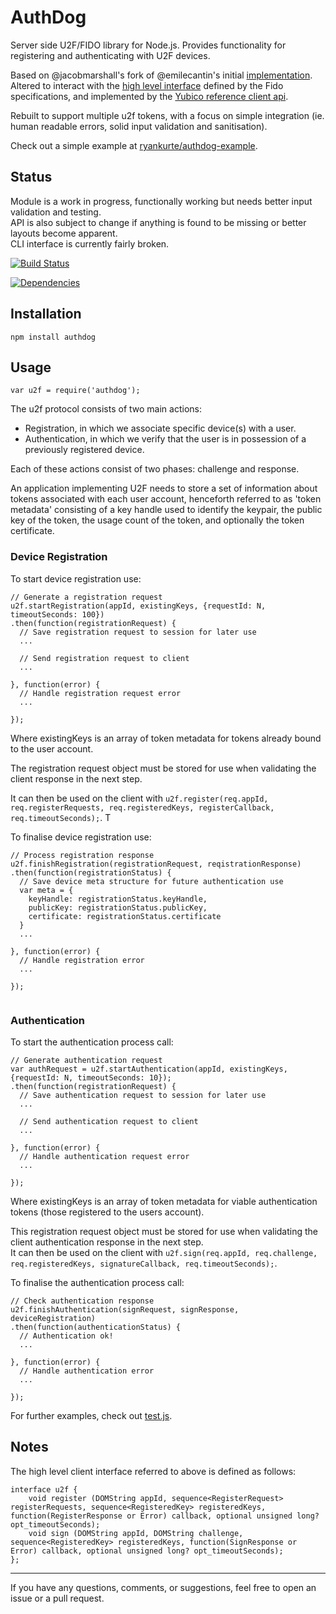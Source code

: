 AuthDog
==================

Server side U2F/FIDO library for Node.js. Provides functionality for registering and authenticating with U2F devices.  

Based on @jacobmarshall's fork of @emilecantin's initial [implementation](https://github.com/emilecantin/node-u2flib-server). Altered to interact with the [high level interface](https://fidoalliance.org/specs/fido-u2f-v1.0-nfc-bt-amendment-20150514/fido-u2f-javascript-api.html#high-level-javascript-api) defined by the Fido specifications, and implemented by the [Yubico reference client api](https://demo.yubico.com/js/u2f-api.js).  

Rebuilt to support multiple u2f tokens, with a focus on simple integration (ie. human readable errors, solid input validation and sanitisation).  

Check out a simple example at [ryankurte/authdog-example](https://github.com/ryankurte/authdog-example).  

Status
------

Module is a work in progress, functionally working but needs better input validation and testing.  
API is also subject to change if anything is found to be missing or better layouts become apparent.  
CLI interface is currently fairly broken.  

[![Build Status](https://travis-ci.org/ryankurte/authdog.svg)](https://travis-ci.org/ryankurte/authdog)  

[![Dependencies](https://david-dm.org/ryankurte/authdog.svg)](https://david-dm.org/ryankurte/authdog)  

Installation
------------

```
npm install authdog
```


Usage
-----

```
var u2f = require('authdog');
```

The u2f protocol consists of two main actions:
- Registration, in which we associate specific device(s) with a user.
- Authentication, in which we verify that the user is in possession of a previously registered device.

Each of these actions consist of two phases: challenge and response.  

An application implementing U2F needs to store a set of information about tokens associated with each user account, henceforth referred to as 'token metadata' consisting of a key handle used to identify the keypair, the public key of the token, the usage count of the token, and optionally the token certificate.  

### Device Registration

To start device registration use:
```
// Generate a registration request
u2f.startRegistration(appId, existingKeys, {requestId: N, timeoutSeconds: 100})
.then(function(registrationRequest) {
  // Save registration request to session for later use
  ...

  // Send registration request to client
  ...

}, function(error) {
  // Handle registration request error
  ...

});

```

Where existingKeys is an array of token metadata for tokens already bound to the user account.  

The registration request object must be stored for use when validating the client response in the next step.  

It can then be used on the client with `u2f.register(req.appId, req.registerRequests, req.registeredKeys, registerCallback, req.timeoutSeconds);`. T

To finalise device registration use:
```
// Process registration response
u2f.finishRegistration(registrationRequest, reqistrationResponse)
.then(function(registrationStatus) {
  // Save device meta structure for future authentication use
  var meta = {
    keyHandle: registrationStatus.keyHandle, 
    publicKey: registrationStatus.publicKey,
    certificate: registrationStatus.certificate
  }
  ...

}, function(error) {
  // Handle registration error
  ...

});


```

### Authentication

To start the authentication process call:
```
// Generate authentication request
var authRequest = u2f.startAuthentication(appId, existingKeys, {requestId: N, timeoutSeconds: 10});
.then(function(registrationRequest) {
  // Save authentication request to session for later use
  ...

  // Send authentication request to client
  ...
  
}, function(error) {
  // Handle authentication request error
  ...

});

```

Where existingKeys is an array of token metadata for viable authentication tokens (those registered to the users account).  

This registration request object must be stored for use when validating the client authentication response in the next step.  
It can then be used on the client with `u2f.sign(req.appId, req.challenge, req.registeredKeys, signatureCallback, req.timeoutSeconds);`.

To finalise the authentication process call:
```
// Check authentication response
u2f.finishAuthentication(signRequest, signResponse, deviceRegistration)
.then(function(authenticationStatus) {
  // Authentication ok!
  ...

}, function(error) {
  // Handle authentication error
  ...

});

```

For further examples, check out [test.js](./test.js).

Notes
-----

The high level client interface referred to above is defined as follows:
```
interface u2f {
    void register (DOMString appId, sequence<RegisterRequest> registerRequests, sequence<RegisteredKey> registeredKeys, function(RegisterResponse or Error) callback, optional unsigned long? opt_timeoutSeconds);
    void sign (DOMString appId, DOMString challenge, sequence<RegisteredKey> registeredKeys, function(SignResponse or Error) callback, optional unsigned long? opt_timeoutSeconds);
};
```

------

If you have any questions, comments, or suggestions, feel free to open an issue or a pull request.

